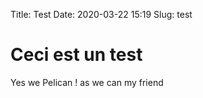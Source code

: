 Title: Test
Date: 2020-03-22 15:19
Slug: test


# Ceci est un test


Yes we Pelican !  as we can my friend
